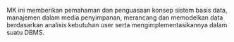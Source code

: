 MK ini memberikan pemahaman dan penguasaan konsep sistem basis data, manajemen dalam
media penyimpanan, merancang dan memodelkan data berdasarkan analisis
kebutuhan user serta mengimplementasikannya dalam suatu DBMS.
